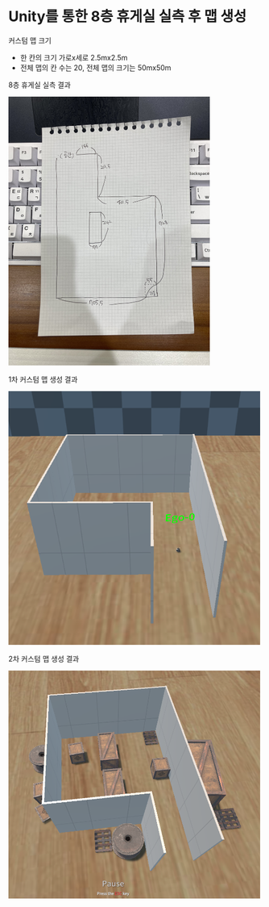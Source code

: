 # Unity를 통한 8층 휴게실 실측 후 맵 생성

커스텀 맵 크기
- 한 칸의 크기 가로x세로 2.5mx2.5m
- 전체 맵의 칸 수는 20, 전체 맵의 크기는 50mx50m

8층 휴게실 실측 결과

<img src="./img/8층_휴게실_실측.jpg" width="400">

1차 커스텀 맵 생성 결과

<img src="./img/CustomMap.PNG" width="500">

2차 커스텀 맵 생성 결과

<img src="./img/CustomMap_v2.PNG" width="500">
